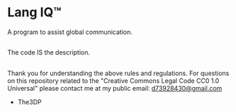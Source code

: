 # Lang IQ™
A program to assist global communication.
##
The code IS the description.
##
Thank you for understanding the above rules and regulations.
For questions on this repository related to the "Creative Commons Legal Code
CC0 1.0 Universal" please contact me at my public email:
d73928430@gmail.com

- The3DP
##
